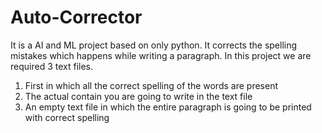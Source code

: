 # Auto-Corrector
It is a AI and ML project based on only python. It corrects the spelling mistakes which happens while writing a paragraph. 
In this project we are required 3 text files. 
1) First in which all the correct spelling of the words are present
2) The actual contain you are going to write in the text file
3) An empty text file in which the entire paragraph is going to be printed with correct spelling
